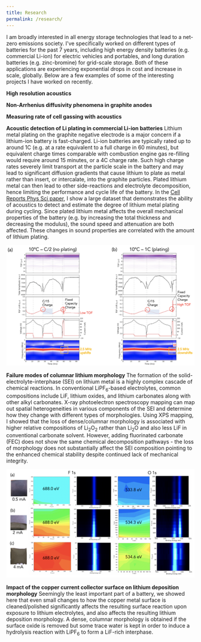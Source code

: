 ```yaml
---
title: Research
permalink: /research/
---
```


I am broadly interested in all energy storage technologies that lead to a net-zero emissions society. I've specifically worked on different types of batteries for the past 7 years, including high energy density batteries (e.g. commercial Li-ion) for electric vehicles and portables, and long duration batteries (e.g. zinc-bromine) for grid-scale storage. Both of these applications are experiencing exponential drops in cost and increase in scale, globally. Below are a few examples of some of the interesting projects I have worked on recently. 

**High resolution acoustics**

**Non-Arrhenius diffusivity phenomena in graphite anodes**

**Measuring rate of cell gassing with acoustics**

**Acoustic detection of Li plating in commercial Li-ion batteries**
Lithium metal plating on the graphite negative electrode is a major concern if a lithium-ion battery is fast-charged. Li-ion batteries are typically rated up to around 1C (e.g. at a rate equivalent to a full charge in 60 minutes), but equivalent charge times comparable with combustion engine gas re-filling would require around 15 minutes, or a 4C charge rate. Such high charge rates severely limit transport at the particle scale in the battery and may lead to significant diffusion gradients that cause lithium to plate as metal rather than insert, or intercalate, into the graphite particles. Plated lithium metal can then lead to other side-reactions and electrolyte decomposition, hence limiting the performance and cycle life of the battery. In the [Cell Reports Phys Sci paper](https://wesleykchang.github.io/publications/2020_Cell_Reports.pdf), I show a large dataset that demonstrates the ability of acoustics to detect and estimate the degree of lithium metal plating during cycling. Since plated lithium metal affects the overall mechanical properties of the battery (e.g. by increasing the total thickness and decreasing the modulus), the sound speed and attenuation are both affected. These changes in sound properties are correlated with the amount of lithium plating. 

![Li plating](https://github.com/wesleykchang/wesleykchang.github.io/blob/master/assets/css/Screen%20Shot%202020-12-18%20at%207.55.24%20AM.png)

**Failure modes of columnar lithium morphology**
The formation of the solid-electrolyte-interphase (SEI) on lithium metal is a highly complex cascade of chemical reactions. In conventional LiPF<sub>6</sub>-based electrolytes, common compositions include LiF, lithium oxides, and lithium carbonates along with other alkyl carbonates. X-ray photoelectron spectroscopy mapping can map out spatial heterogeneities in various components of the SEI and determine how they change with different types of morphologies. Using XPS mapping, I showed that the loss of dense/columnar morphology is associated with higher relative compositions of Li<sub>2</sub>O<sub>2</sub> rather than Li<sub>2</sub>O and also less LiF in conventional carbonate solvent. However, adding fluorinated carbonate (FEC) does not show the same chemical decomposition pathways - the loss of morphology does not substantially affect the SEI composition pointing to the enhanced chemical stability despite continued lack of mechanical integrity. 

![Failure modes](https://github.com/wesleykchang/wesleykchang.github.io/blob/master/assets/css/Screen%20Shot%202020-12-18%20at%207.56.04%20AM.png)

**Impact of the copper current collector surface on lithium deposition morphology**
Seemingly the least important part of a battery, we showed here that even small changes to how the copper metal surface is cleaned/polished significantly affects the resulting surface reaction upon exposure to lithium electrolytes, and also affects the resulting lithium deposition morphology. A dense, columnar morphology is obtained if the surface oxide is removed but some trace water is kept in order to induce a hydrolysis reaction with LiPF<sub>6</sub> to form a LiF-rich interphase. 


